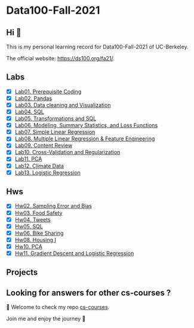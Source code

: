 # Data100-Fall-2021

## Hi 👋

This is my personal learning record for Data100-Fall-2021 of UC-Berkeley. 



The official website: https://ds100.org/fa21/. 

## Labs

- [x] [Lab01. Prerequisite Coding](./Labs/lab01.ipynb)
- [x] [Lab02. Pandas](./Labs/lab02.ipynb)
- [x] [Lab03. Data cleaning and Visualization](./Labs/lab03.ipynb)
- [x] [Lab04. SQL](./Labs/lab04.ipynb)
- [x] [Lab05. Transformations and SQL](./Labs/lab05.ipynb)
- [x] [Lab06. Modeling, Summary Statistics, and Loss Functions](./Labs/lab06.ipynb)
- [x] [Lab07. Simple Linear Regression](./Labs/lab07.ipynb)
- [x] [Lab08. Multiple Linear Regression & Feature Engineering](./Labs/lab08.ipynb)
- [x] [Lab09. Content Review](./Labs/lab09.ipynb)
- [x] [Lab10. Cross-Validation and Regularization](./Labs/lab10/lab10.ipynb)
- [x] [Lab11. PCA](./Labs/lab11/lab11.ipynb)
- [x] [Lab12. Climate Data](./Labs/lab12/lab12.ipynb)
- [x] [Lab13. Logistic Regression](./Labs/lab13/lab13.ipynb)

## Hws

- [x] [Hw02. Sampling Error and Bias](./Hws/hw2.ipynb)
- [x] [Hw03. Food Safety](./Hws/hw03/hw3.ipynb)
- [x] [Hw04. Tweets](./Hws/hw04/hw4.ipynb)
- [x] [Hw05. SQL](./Hws/hw05.ipynb)
- [x] [Hw06. Bike Sharing](./Hws/hw06/hw6.ipynb)
- [x] [Hw08. Housing I](./Hws/hw08/hw8.ipynb)
- [x] [Hw10. PCA](./Hws/hw10/hw10.ipynb)
- [x] [Hw11. Gradient Descent and Logistic Regression](./Hws/hw11/hw11.ipynb)

## Projects



## Looking for answers for other cs-courses ?

:hugs: Welcome to check my repo [cs-courses](https://github.com/MartinLwx/cs-courses). 



Join me and enjoy the journey :rocket:

